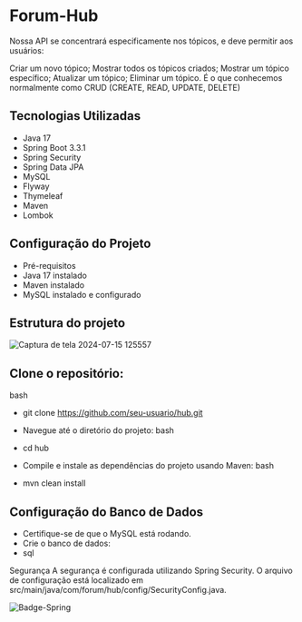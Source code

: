 # Forum-Hub

Nossa API se concentrará especificamente nos tópicos, e deve permitir aos usuários:

Criar um novo tópico;
Mostrar todos os tópicos criados;
Mostrar um tópico específico;
Atualizar um tópico;
Eliminar um tópico.
É o que conhecemos normalmente como CRUD (CREATE, READ, UPDATE, DELETE)

## Tecnologias Utilizadas
* Java 17
* Spring Boot 3.3.1
* Spring Security
* Spring Data JPA
* MySQL
* Flyway
* Thymeleaf
* Maven
* Lombok

## Configuração do Projeto

* Pré-requisitos
* Java 17 instalado
* Maven instalado
* MySQL instalado e configurado

## Estrutura do projeto


![Captura de tela 2024-07-15 125557](https://github.com/user-attachments/assets/feaab627-5025-4279-9cc1-5ba8f705f163)



##


## Clone o repositório:
bash

* git clone https://github.com/seu-usuario/hub.git
* Navegue até o diretório do projeto:
bash

* cd hub
* Compile e instale as dependências do projeto usando Maven:
bash

* mvn clean install

## Configuração do Banco de Dados
* Certifique-se de que o MySQL está rodando.
* Crie o banco de dados:
* sql



Segurança
A segurança é configurada utilizando Spring Security. O arquivo de configuração está localizado em src/main/java/com/forum/hub/config/SecurityConfig.java.



![Badge-Spring](https://github.com/user-attachments/assets/3f46145d-1cb2-4e74-9112-e4b97e4845e0)




